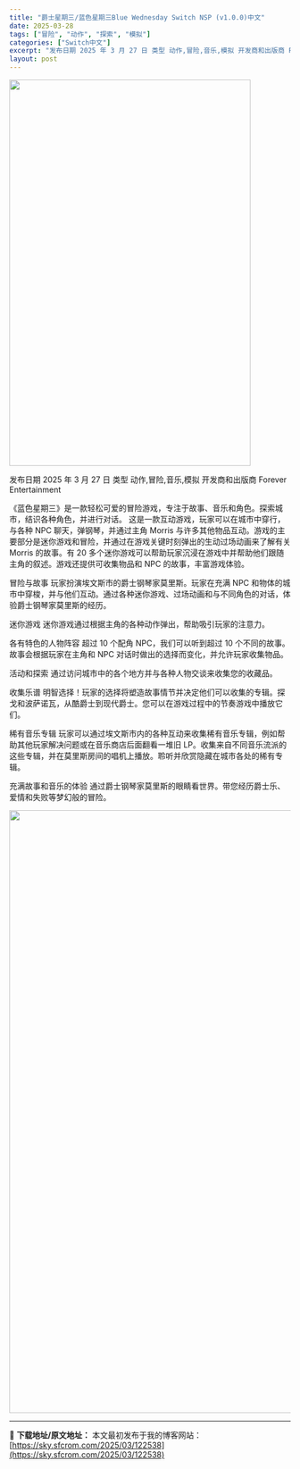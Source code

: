 ```yaml
---
title: "爵士星期三/蓝色星期三Blue Wednesday Switch NSP (v1.0.0)中文"
date: 2025-03-28
tags: ["冒险", "动作", "探索", "模拟"]
categories: ["Switch中文"]
excerpt: "发布日期 2025 年 3 月 27 日 类型 动作,冒险,音乐,模拟 开发商和出版商 Forever Entertainment 《蓝色星期三》是一款轻松可爱的冒险游戏，专注于故事、音乐和角色。探索城市，结识各种角色，并进行对话。 这是一款互动游戏，玩家可以在城市中穿行，与各种 NPC 聊天，弹钢&hellip;"
layout: post
---
```


<img class="aligncenter size-full wp-image-122555" src="https://sky.sfcrom.com/wp-content/uploads/2025/03/2025032715543790.webp" alt="" width="432" height="692" />

发布日期 2025 年 3 月 27 日
类型 动作,冒险,音乐,模拟
开发商和出版商 Forever Entertainment

《蓝色星期三》是一款轻松可爱的冒险游戏，专注于故事、音乐和角色。探索城市，结识各种角色，并进行对话。
这是一款互动游戏，玩家可以在城市中穿行，与各种 NPC 聊天，弹钢琴，并通过主角 Morris 与许多其他物品互动。游戏的主要部分是迷你游戏和冒险，并通过在游戏关键时刻弹出的生动过场动画来了解有关 Morris 的故事。有 20 多个迷你游戏可以帮助玩家沉浸在游戏中并帮助他们跟随主角的叙述。游戏还提供可收集物品和 NPC 的故事，丰富游戏体验。

冒险与故事
玩家扮演埃文斯市的爵士钢琴家莫里斯。玩家在充满 NPC 和物体的城市中穿梭，并与他们互动。通过各种迷你游戏、过场动画和与不同角色的对话，体验爵士钢琴家莫里斯的经历。

迷你游戏
迷你游戏通过根据主角的各种动作弹出，帮助吸引玩家的注意力。

各有特色的人物阵容
超过 10 个配角 NPC，我们可以听到超过 10 个不同的故事。故事会根据玩家在主角和 NPC 对话时做出的选择而变化，并允许玩家收集物品。

活动和探索
通过访问城市中的各个地方并与各种人物交谈来收集您的收藏品。

收集乐谱
明智选择！玩家的选择将塑造故事情节并决定他们可以收集的专辑。探戈和波萨诺瓦，从酷爵士到现代爵士。您可以在游戏过程中的节奏游戏中播放它们。

稀有音乐专辑
玩家可以通过埃文斯市内的各种互动来收集稀有音乐专辑，例如帮助其他玩家解决问题或在音乐商店后面翻看一堆旧 LP。收集来自不同音乐流派的这些专辑，并在莫里斯房间的唱机上播放。聆听并欣赏隐藏在城市各处的稀有专辑。

充满故事和音乐的体验
通过爵士钢琴家莫里斯的眼睛看世界。带您经历爵士乐、爱情和失败等梦幻般的冒险。

<img class="aligncenter size-full wp-image-122546" src="https://sky.sfcrom.com/wp-content/uploads/2025/03/2025032715542548.webp" alt="" width="1920" height="1080" />

---
📖 **下载地址/原文地址：** 本文最初发布于我的博客网站：[https://sky.sfcrom.com/2025/03/122538](https://sky.sfcrom.com/2025/03/122538)

